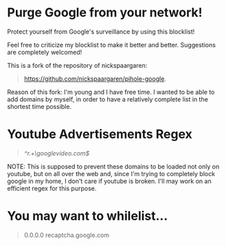 # Purge Google from your network!

Protect yourself from Google's surveillance by using this blocklist!

Feel free to criticize my blocklist to make it better and better.
Suggestions are completely welcomed!

This is a fork of the repository of nickspaargaren:
>https://github.com/nickspaargaren/pihole-google.

Reason of this fork:  I'm young and I have free time. I wanted to be able to add domains
by myself, in order to have a relatively complete list in the shortest time possible.

# Youtube Advertisements Regex
>_^r.+\googlevideo.com$_

NOTE: This is supposed to prevent these domains to be
loaded not only on youtube, but on all over the web and,
since I'm trying to completely block google in my home,
I don't care if youtube is broken.
I'll may work on an efficient regex for this purpose.

# You may want to whilelist...
>0.0.0.0 recaptcha.google.com
